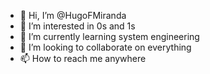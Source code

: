 - 👋 Hi, I’m @HugoFMiranda
- 👀 I’m interested in 0s and 1s
- 🌱 I’m currently learning system engineering
- 💞️ I’m looking to collaborate on everything
- 📫 How to reach me anywhere

<!---
HugoFMiranda/HugoFMiranda is a ✨ special ✨ repository because its `README.md` (this file) appears on your GitHub profile.
You can click the Preview link to take a look at your changes.
--->
